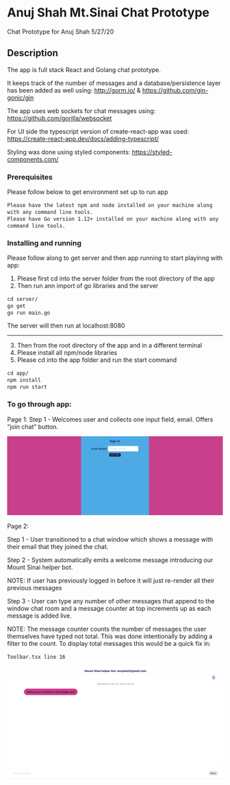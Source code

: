 # Anuj Shah Mt.Sinai Chat Prototype

Chat Prototype for Anuj Shah 5/27/20

## Description

The app is full stack React and Golang chat prototype.

It keeps track of the number of messages and a database/persistence layer has been added as well using: http://gorm.io/ & https://github.com/gin-gonic/gin

The app uses web sockets for chat messages using: https://github.com/gorilla/websocket

For UI side the typescript version of create-react-app was used: https://create-react-app.dev/docs/adding-typescript/

Styling was done using styled components: https://styled-components.com/

### Prerequisites

Please follow below to get environment set up to run app

```
Please have the latest npm and node installed on your machine along with any command line tools.
Please have Go version 1.12+ installed on your machine along with any command line tools.
```

### Installing and running

Please follow along to get server and then app running to start playinng with app:

1. Please first cd into the server folder from the root directory of the app
2. Then run ann import of go libraries and the server

```
cd server/
go get
go run main.go
```

The server will then run at localhost:8080

---

3. Then from the root directory of the app and in a different terminal
4. Please install all npm/node libraries
4. Please cd into the app folder and run the start command

```
cd app/
npm install
npm run start
```

### To go through app:

Page 1:
Step 1 - Welcomes user and collects one input field, email. Offers “join chat” button.

![SignIn](images/signin.png)

Page 2:

Step 1 - User transitioned to a chat window which shows a message with their email that they joined the chat.

Step 2 - System automatically emits a welcome message introducing our Mount Sinai helper bot.

NOTE: If user has previously logged in before it will just re-render all their previous messages

Step 3 - User can type any number of other messages that append to the window chat room and a message counter at top increments up as each message is added live.

NOTE: The message counter counts the number of messages the user themselves have typed not total. This was done intentionally by adding a filter to the count. To display total messages this would be a quick fix in:

```
Toolbar.tsx line 16
```

![Chat](images/chat.png)
